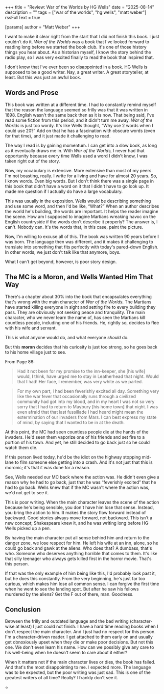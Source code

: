 +++
title    =  "Review: War of the Worlds by HG Wells"
date        = "2025-08-14"
description = ""
tags        = ["war of the worlds", "hg wells", "matt weber"]
rssFullText = true

[params]
  author = "Matt Weber"
+++

I want to make it clear right from the start that I did not finish this book. I just couldn't do it. *War of the Worlds* was a book that I've looked forward to reading long before we started the book club. It's one of those history things you hear about. As a historian myself, I know the story behind the radio play, so I was very excited finally to read the book that inspired that.

I don't know that I've ever been so disappointed in a book. HG Wells is supposed to be a good writer. Nay, a great writer. A great storyteller, at least. But this was just an awful book.

## Words and Prose

This book was written at a different time. I had to constantly remind myself that the reason the language seemed so frilly was that it was written in 1898. English wasn't the same back then as it is now. That being said, I've read some fiction from this period, and it didn't turn me away. *War of the Worlds* is just too wordy. It's like Wells thought, “Why use 2 words when I could use 20?” Add on that he has a fascination with obscure words (even for that time), and it just made it challenging to read.

The way I read is by gaining momentum. I can get into a slow book, as long as it eventually draws me in. With *War of the Worlds,* I never had that opportunity because every time Wells used a word I didn't know, I was taken right out of the story.

Now, my vocabulary is extensive. More extensive than most of my peers. I'm not boasting, really. I write for a living and have for almost 20 years. So, I know words. Even big words. But I don't think there was a single page in this book that didn't have a word on it that I didn't have to go look up. It made me question if I actually do have a large vocabulary.

This was usually in the exposition. Wells would be describing something and use some word, and then I'd be like, “What?” When an author describes the world he's building, the words are important. It helps the reader imagine the scene. How am I supposed to imagine Martians wreaking havoc on the English countryside if the words don't describe it properly? The answer is, I can't. Nobody can. It's the words that, in this case, paint the picture.

Now, I'm willing to excuse all of this. The book was written 90 years before I was born. The language then was different, and it makes it challenging to translate into something that fits perfectly with today's pared-down English. In other words, we just don't talk like that anymore, boys.

What I can't get beyond, however, is poor story design.

## The MC is a Moron, and Wells Wanted Him That Way

There's a chapter about 30% into the book that encapsulates everything that's wrong with the main character of *War of the Worlds*. The Martians have started killing everyone in sight and setting fire to every building they pass. They are obviously not seeking peace and tranquility. The main character, who we never learn the name of, has seen the Martians kill countless people, including one of his friends. He, rightly so, decides to flee with his wife and servant. 

This is what anyone would do, and what everyone *should* do. 

But this **moron** decides that his curiosity is just too strong, so he goes back to his home village just to see.

From Page 86:

> Had it not been for my promise to the inn-keeper, she [his wife] would, I think, have urged me to stay in Leatherhead that night. Would that I had! Her face, I remember, was very white as we parted.

> For my own part, I had been feverishly excited all day. Something very like the war fever that occasionally runs through a civilized community had got into my blood, and in my heart I was not so very sorry that I had to return to Maybury [his home town] that night. I was even afraid that that last fussillade I had heard might mean the extermination of our invaders from Mars. I can best express my state of mind, by saying that I wanted to be in at the death.

At this point, the MC had seen countless people die at the hands of the invaders. He'd seen them vaporize one of his friends and set fire to a portion of his town. And yet, he still decided to go back just so he could watch them die.

If this person lived today, he'd be the idiot on the highway stopping mid-lane to film someone else getting into a crash. And it's not just that this is moronic; it's that it was done for a reason.

See, Wells needed our MC back where the action was. He didn't even give a reason why he had to go back, just that he was “feverishly excited” that he had to go back. Wells knew that if the MC wasn't where the action was, we'd not get to see it.

This is poor writing. When the main character leaves the scene of the action because he's being sensible, you don't have him lose that sense. Instead, you bring the action to him. It makes the story flow forward instead of backward. Good stories always move forward, not backward. This isn't a new concept; Shakespeare knew it, and he was writing long before HG Wells picked up a pen.

By having the main character put all sense behind him and return to the danger zone, we lose respect for him. He left his wife at an inn, alone, so he could go back and gawk at the aliens. Who does that? A dumbass, that's who. Someone who deserves anything horrible that comes to them. It's like that silly teenager who always gets killed first in the horror movie. That's this person.

If that was the only example of him being like this, I'd probably look past it, but he does this constantly. From the very beginning, he's just far too curious, which makes him lose all common sense. I can forgive the first time when he went to see the landing spot. But after he saw his fellows murdered by the aliens? Get the F out of there, man. Goodness.

## Conclusion

Between the frilly and outdated language and the bad writing (character-wise at least) I just could not finish. I have a hard time reading books when I don't respect the main character. And I just had no respect for this person. I'm a character-driven reader. I get attached to them early on and usually get obnoxiously upset when they die or make poor decisions. But not this one. We don't even learn his name. How can we possibly give any care to his well-being when he doesn't seem to care about it either? 

When it matters not if the main character lives or dies, the book has failed. And that's the most disappointing to me. I expected more. The language was to be expected, but the poor writing was just sad. This is one of the greatest writers of all time? Really? I frankly don't see it.

⭐️
